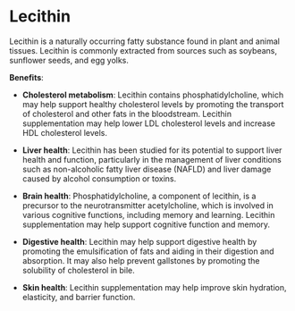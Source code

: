# Lecithin

Lecithin is a naturally occurring fatty substance found in plant and animal tissues. Lecithin is commonly extracted from sources such as soybeans, sunflower seeds, and egg yolks.

**Benefits**:

* **Cholesterol metabolism**: Lecithin contains phosphatidylcholine, which may help support healthy cholesterol levels by promoting the transport of cholesterol and other fats in the bloodstream. Lecithin supplementation may help lower LDL cholesterol levels and increase HDL cholesterol levels.

* **Liver health**: Lecithin has been studied for its potential to support liver health and function, particularly in the management of liver conditions such as non-alcoholic fatty liver disease (NAFLD) and liver damage caused by alcohol consumption or toxins.

* **Brain health**: Phosphatidylcholine, a component of lecithin, is a precursor to the neurotransmitter acetylcholine, which is involved in various cognitive functions, including memory and learning. Lecithin supplementation may help support cognitive function and memory.

* **Digestive health**: Lecithin may help support digestive health by promoting the emulsification of fats and aiding in their digestion and absorption. It may also help prevent gallstones by promoting the solubility of cholesterol in bile.

* **Skin health**: Lecithin supplementation may help improve skin hydration, elasticity, and barrier function.
